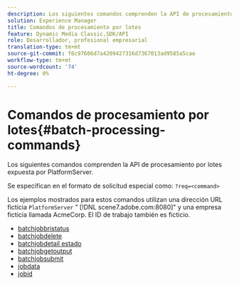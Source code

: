 ```yaml
---
description: Los siguientes comandos comprenden la API de procesamiento por lotes expuesta por PlatformServer.
solution: Experience Manager
title: Comandos de procesamiento por lotes
feature: Dynamic Media Classic,SDK/API
role: Desarrollador, profesional empresarial
translation-type: tm+mt
source-git-commit: f6c97606d7a4209427316d7367013ad9585a5cae
workflow-type: tm+mt
source-wordcount: '74'
ht-degree: 0%

---
```



# Comandos de procesamiento por lotes{#batch-processing-commands}

Los siguientes comandos comprenden la API de procesamiento por lotes expuesta por PlatformServer.

Se especifican en el formato de solicitud especial como: `?req=<command>`

Los ejemplos mostrados para estos comandos utilizan una dirección URL ficticia `PlatformServer` &quot; [!DNL scene7.adobe.com:8080]&quot; y una empresa ficticia llamada AcmeCorp. El ID de trabajo también es ficticio.

* [batchjobbristatus](r-batchjobbriefstatus.md)
* [batchjobdelete](r-batchjobdelete.md)
* [batchjobdetail estado](r-batchjobdetailedstatus.md)
* [batchjobgetoutput](r-batchjobgetoutput.md)
* [batchjobsubmit](r-batchjobsubmit.md)
* [jobdata](r-jobdata.md)
* [jobid](r-jobid.md)